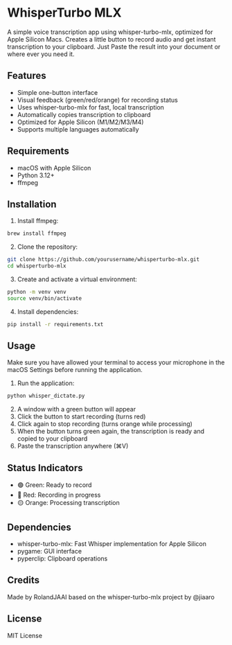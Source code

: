 # WhisperTurbo MLX

A simple voice transcription app using whisper-turbo-mlx, optimized for Apple Silicon Macs. Creates a little button to record audio and get instant transcription to your clipboard. Just Paste the result into your document or where ever you need it.


## Features

- Simple one-button interface
- Visual feedback (green/red/orange) for recording status
- Uses whisper-turbo-mlx for fast, local transcription
- Automatically copies transcription to clipboard
- Optimized for Apple Silicon (M1/M2/M3/M4)
- Supports multiple languages automatically

## Requirements

- macOS with Apple Silicon
- Python 3.12+
- ffmpeg

## Installation

1. Install ffmpeg:
```bash
brew install ffmpeg
```

2. Clone the repository:
```bash
git clone https://github.com/yourusername/whisperturbo-mlx.git
cd whisperturbo-mlx
```

3. Create and activate a virtual environment:
```bash
python -m venv venv
source venv/bin/activate
```

4. Install dependencies:
```bash
pip install -r requirements.txt
```

## Usage

Make sure you have allowed your terminal to access your microphone in the macOS Settings before running the application.
1. Run the application:
```bash
python whisper_dictate.py
```

2. A window with a green button will appear
3. Click the button to start recording (turns red)
4. Click again to stop recording (turns orange while processing)
5. When the button turns green again, the transcription is ready and copied to your clipboard
6. Paste the transcription anywhere (⌘V)

## Status Indicators

- 🟢 Green: Ready to record
- 🔴 Red: Recording in progress
- 🟡 Orange: Processing transcription

## Dependencies

- whisper-turbo-mlx: Fast Whisper implementation for Apple Silicon
- pygame: GUI interface
- pyperclip: Clipboard operations

## Credits

Made by RolandJAAI
based on the whisper-turbo-mlx project by @jiaaro

## License

MIT License